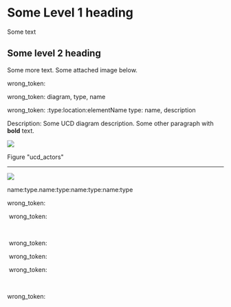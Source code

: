 # Some Level 1 heading

Some text

## Some level 2 heading 

Some more text. Some attached image below.

wrong_token: 

wrong_token:  diagram, type, name

wrong_token: :type:location:elementName type: name, description

Description: Some UCD diagram description.
Some other paragraph with **bold** text.


![](G:\devproj\github\modelio2doc_0_0_1\modelio2doc\modelio2doc\test\img\961ca4c4-2d97-4ef1-b410-0f085431c990.png)

Figure "ucd_actors"



-------------------------

![](G:\devproj\github\modelio2doc_0_0_1\modelio2doc\modelio2doc\test\img\961ca4c4-2d97-4ef1-b410-0f085431c990.png)



name:type.name:type:name:type:name:type

wrong_token: 

​	wrong_token: 

​	

​	wrong_token: 

​			wrong_token: 

​	wrong_token: 

​	

wrong_token: 